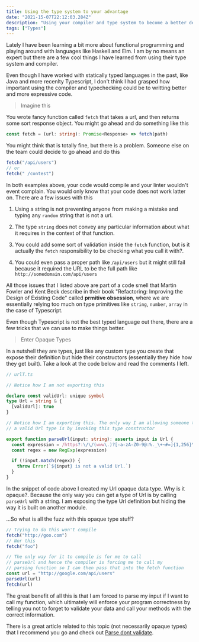 ```yaml
---
title: Using the type system to your advantage
date: "2021-15-07T22:12:03.284Z"
description: "Using your compiler and type system to become a better developer"
tags: ["Types"]
---
```


Lately I have been learning a bit more about functional programming and playing around with languages like Haskell and Elm. I am by no means an expert but there are a few cool things I have learned from using their type system and compiler.

Even though I have worked with statically typed languages in the past, like Java and more recenlty Typescript, I don't think I had grasped how important using the compiler and typechecking could be to writting better and more expressive code.

> Imagine this

You wrote fancy function called `fetch` that takes a url, and then returns some sort response object. You might go ahead and do something like this

```typescript
const fetch = (url: string): Promise<Response> => fetch(path)
```

You might think that is totally fine, but there is a problem. Someone else on the team could decide to go ahead and do this

```typescript
fetch("/api/users")
// or
fetch(" /contest")
```

In both examples above, your code would compile and your linter wouldn't event complain. You would only know that your code does not work latter on. There are a few issues with this

1. Using a string is not preventing anyone from making a mistake and typing any `random` string that is not a url.

2. The type `string` does not convey any particular information about what it requires in the context of that function.

3. You could add some sort of validation inside the `fetch` function, but is it actually the `fetch` responsibility to be checking what you call it with?.

4. You could even pass a proper path like `/api/users` but it might still fail because it required the URL to be the full path like `http://somedomain.com/api/users`

All those issues that I listed above are part of a code smell that Martin Fowler and Kent Beck describe in their book "Refactoring: Improving the Design of Existing Code" called **prmitive obsession**, where we are essentially relying too much on type primitives like `string`, `number`, `array` in the case of Typescript.

Even though Typescript is not the best typed language out there, there are a few tricks that we can use to make things better.

> Enter Opaque Types

In a nutshell they are types, just like any custom type you create that expose their definition but hide their constructors (essentially they hide how they get built). Take a look at the code below and read the comments I left.

```typescript
// urlT.ts

// Notice how I am not exporting this

declare const validUrl: unique symbol
type Url = string & {
  [validUrl]: true
}

// Notice how I am exporting this. The only way I am allowing someone to get
// a valid Url type is by invoking this type constructor

export function parseUrl(input: string): asserts input is Url {
  const expression = /https?:\/\/(www\.)?[-a-zA-Z0-9@:%._\+~#=]{1,256}\.[a-zA-Z0-9()]{1,6}\b([-a-zA-Z0-9()@:%_\+.~#?&//=]*)/
  const regex = new RegExp(expression)

  if (!input.match(regex)) {
    throw Error(`${input} is not a valid Url.`)
  }
}
```

In the snippet of code above I created my Url opaque data type. Why is it opaque?. Because the only way you can get a type of Url is by calling `parseUrl` with a string. I am exposing the type Url definition but hiding the way it is built on another module.

...So what is all the fuzz with this opaque type stuff?

```typescript
// Trying to do this won't compile
fetch("http://goo.com")
// Nor this
fetch("foo")

// The only way for it to compile is for me to call
// parseUrl and hence the compiler is forcing me to call my
// parsing function so I can then pass that into the fetch function
const url = "http://google.com/api/users"
parseUrl(url)
fetch(url)
```

The great benefit of all this is that I am forced to parse my input if I want to call my function, which ultimately will enforce your program correctness by telling you not to forget to validate your data and call your methods with the correct information.

There is a great article related to this topic (not necessarily opaque types) that I recommend you go and check out [Parse dont validate](https://lexi-lambda.github.io/blog/2019/11/05/parse-don-t-validate/).


